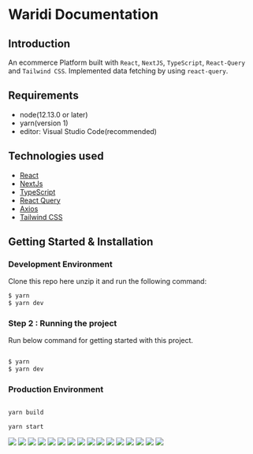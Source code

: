 # Waridi Documentation

## Introduction

An ecommerce Platform built with `React`, `NextJS`, `TypeScript`, `React-Query` and `Tailwind CSS`. Implemented data fetching by using `react-query`.

## Requirements

- node(12.13.0 or later)
- yarn(version 1)
- editor: Visual Studio Code(recommended)

## Technologies used

- [React](https://reactjs.org/)
- [NextJs](https://nextjs.org/)
- [TypeScript](https://www.typescriptlang.org/)
- [React Query](https://react-query.tanstack.com/)
- [Axios](https://axios-http.com/)
- [Tailwind CSS](https://tailwindcss.com/)

## Getting Started & Installation

### Development Environment

Clone  this repo here unzip it and run the following command:

```bash
$ yarn
$ yarn dev 
```

### Step 2 : Running the project

Run below command for getting started with this project.

```bash

$ yarn
$ yarn dev
```

### Production Environment

```bash

yarn build

yarn start
```
![](images/1.png)
![](images/2.png)
![](images/3.png)
![](images/4.png)
![](images/5.png)
![](images/6.png)
![](images/7.png)
![](images/8.png)
![](images/9.png)
![](images/10.png)
![](images/11.png)
![](images/12.png)
![](images/13.png)
![](images/14.png)
![](images/15.png)
![](images/16.png)
















